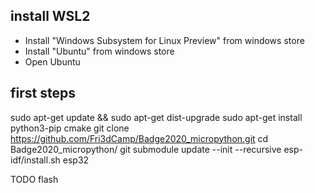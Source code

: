 ## install WSL2
* Install "Windows Subsystem for Linux Preview" from windows store
* Install "Ubuntu" from windows store
* Open Ubuntu

## first steps
sudo apt-get update && sudo apt-get dist-upgrade
sudo apt-get install python3-pip cmake
git clone https://github.com/Fri3dCamp/Badge2020_micropython.git
cd Badge2020_micropython/
git submodule update --init --recursive
esp-idf/install.sh esp32

TODO flash
